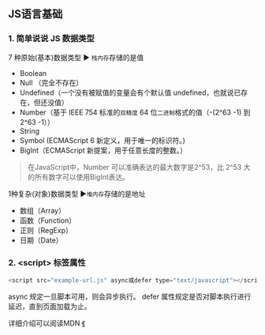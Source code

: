 ## JS语言基础

### 1. 简单说说 JS 数据类型

7 种原始(基本)数据类型  ▶ `栈内存`存储的是值

- Boolean
- Null （完全不存在）
- Undefined（一个没有被赋值的变量会有个默认值 undefined，也就说已存在，但还没值）
- Number（基于 IEEE 754 标准的`双精度` 64 位`二进制`格式的值（-(2^63 -1) 到 2^63 -1））
- String
- Symbol (ECMAScript 6 新定义，用于唯一的标识符。)
- BigInt（ECMAScript 新提案，用于任意长度的整数。）

> 在JavaScript中，Number 可以准确表达的最大数字是2^53，比 2^53 大的所有数字可以使用BigInt表达。

1种复杂(对象)数据类型  ▶`堆内存`存储的是地址

- 数组（Array）
- 函数（Function）
- 正则（RegExp）
- 日期（Date）

###  2. \<script> 标签属性

```javascript
<script src="example-url.js" async或defer type="text/javascript"></script>
```
async 规定一旦脚本可用，则会异步执行。
defer 属性规定是否对脚本执行进行延迟，直到页面加载为止。

详细介绍可以阅读MDN [《 <script>-HTML 章节 》](https://developer.mozilla.org/zh-CN/docs/Web/HTML/Element/script)。

### 3. 数组(Array)

#### 常用数组方法

Array.prototype.find() - 返回数组中满足提供的测试函数的**第一个**元素的值。否则返回 undefined。

Array.prototype.findIndex() – find and return an **index**

Array.prototype.includes() – 用来判断一个数组是否包含一个指定的值，如果包含则返回 true，否则返回false。

Array.prototype.filter() – _创建一个新数组_, 其包含通过所提供函数实现的测试的所有元素。 

Array.prototype.every() – 测试数组的**所有元素**是否都通过了指定函数的测试。

Array.prototype.some() – 测试是否**至少有一个元素**通过由提供的函数实现的测试。

Array.prototype.forEach() - 对数组的每个元素执行一次提供的函数。

#### 哪些 API 会改变原数组？

![数组的哪些API会改变原数组](./images/arrary.jpg)

#### 如何判断变量 A 是不是数组？

1. 使用 Array.isArray(A) 判断，如果返回 true, 说明是数组
2. 使用 A instanceof Array 判断，如果返回true, 说明是数组
3. 使用 Object.prototype.toString.call 判断，如果值是 [object Array], 说明是数组
4. 通过 constructor 来判断，如果是数组，那么 `A.constructor === Array`，在改变指定 `obj.constructor = Array`时，此方法并不准确。

#### 数组去重

方法一： hash 标记法

```javascript
function removeDup(arr){
    var result = [];
    var hashMap = {};
    for(var i = 0; i < arr.length; i++){
        var temp = arr[i]
        if(!hashMap[temp]){
            hashMap[temp] = true
            result.push(temp)
        }
    }
    return result;
}
```

方法二：利用 Set 数据结构

```javascript
Array.from(new Set(arr))
//或者
[...new Set(arr)]
```

#### 数组乱序

洗牌算法

#### 类数组的特性

1. 拥有 length 属性，其它属性（索引）为非负整数（对象中的索引会被当做字符串来处理）
2. 不具有数组所具有的方法
3. 类数组是一个普通**对象**，而真实的数组是 Array 类型。

> **常见的类数组举例**
>
> 1. 函数的参数 arugments
> 2. DOM 对象列表(比如通过 document.querySelectorAll 得到的列表)
> 3. jQuery 对象 (比如 $("div"))
>
> **将类数组 `arrayLike` 转换为数组的方法**
>
> 1. Array.prototype.slice.call(arrayLike, start)
> 2. 展开运算 [ …arrayLike ]
>    3. Array.from(arrayLike);
>
> 任何定义了遍历器（Iterator）接口的对象，都可以用扩展运算符转为真正的数组。
>
> Array.from方法可以将**类似数组的对象（array-like object）**和**可遍历（iterable）的对象**转为真正的数组。


### 4. 字符串(String)

### 5. 对象(Object)

应该熟悉掌握`Object` 的一些 API：

#### 如何遍历对象的属性和值

1. `for`循环：`for (var property in obj) { console.log(property) }`。但这还会遍历到它的继承属性，在使用之前，你需要加入`obj.hasOwnProperty(property)`检查。
2. `Object.keys()`：`Object.keys(obj).forEach(function (property) { ... })`。`Object.keys()`方法会返回一个由一个给定对象的自身可枚举属性组成的数组。
3. `Object.getOwnPropertyNames()`：`Object.getOwnPropertyNames(obj).forEach(function (property) { ... })`。`Object.getOwnPropertyNames()`方法返回一个由指定对象的所有自身属性的属性名（包括不可枚举属性但不包括 Symbol 值作为名称的属性）组成的数组。

### 6. 类型的判断

#### 操作符 typeof 

[typeof](https://developer.mozilla.org/zh-CN/docs/Web/JavaScript/Reference/Operators/typeof) 操作符返回一个`字符串`，表示未经计算的操作数的`类型`，主要用于判断除 null 以外的基本类型。

```js
typeof null        // "object" (因为一些历史原因而不是'null'，Null表示一个空指针)
typeof undefined   // "undefined"
```

#### 操作符 instanceof 

instanceof 判断对象类型，但数组可能被 `instanceof` 判断为 Object。

[instanceof](https://developer.mozilla.org/zh-CN/docs/Web/JavaScript/Reference/Operators/instanceof) 运算符用于测试构造函数的`prototype`属性是否出现在对象的`原型链`中的任何位置 (简单地说，可以判断是否是某个对象的实例，举个例子： `奥迪 instanceof 汽车`) 

#### Object.prototype.toString.call()

 Object.prototype.toString 可精确判断类型

```javascript
Object.prototype.toString.call(1) // "[object Number]" 
Object.prototype.toString.call('hi') // "[object String]"  
Object.prototype.toString.call({a:'hi'}) // "[object Object]"  
Object.prototype.toString.call([1,'a']) // "[object Array]"  
Object.prototype.toString.call(true) // "[object Boolean]"
Object.prototype.toString.call(() => {}) // "[object Function]"
Object.prototype.toString.call(null) // "[object Null]"  
Object.prototype.toString.call(undefined) // "[object Undefined]"  
Object.prototype.toString.call(Symbol(1)) // "[object Symbol]"

// 加上 slice(8,-1) 的效果
Object.prototype.toString.call(true).slice(8,-1) // "Boolean"
```

### 7. 相等与全等区别

相等（==）操作符会执行 `类型转换`，具体流程如下:

1. 首先**判断两者类型**，如果相同，则判断`值`是否相等即可。
2. 如果类型不同，先进行类型转换，再判断。

`类型转换`的几条规则：

- 判断比较的是否是 null 或者是 undefined, 如果是, 返回 true .
- 判断两者类型是否为 string 和 number, 如果是, 将字符串转换成 number
- 判断其中一方是否为 boolean, 如果是, 将 boolean 转为 number 再进行判断
- 判断其中一方是否为 object 且另一方为 string、number 或者 symbol , 如果是, 将 object 转为原始类型再进行判断

**总结一句话**：对于基本类型Boolean，Number，String，三者之间做比较时，*总是向 Number进行类型转换*，然后再比较；如果有Object，那么将Object转化成这三者，再进行比较；**对于 null 和 undefined，只有 == 两边分别是它们时才相同，其他都为false。**

```javascript
''  ==  '0'  //  类型都是字符串，直接判断值；false
0  ==  ''  //  类型不同，空字符串转换成 Number 后为 0 ，再直接判断值相等；true
false == 'false'   // 有Boolean，转化成Number，所以第一步转化后为0=='false'；然后'false'向Number转，结果是NaN,最后变成比较0==NaN；所以是false。（NaN和任何相比都是false，就算是自己也是false， NaN==NaN //false)

false == '0'  // 有Boolean，转化成Number，经过第一次转化就成了0=='0';就变成了上面的第3个例子，所以是true
true == '1'	 // true
false == undefined // 对于undefined和null，只有两边分别是两者才是true，其他都是false；所以是false
false == null  // 对于undefined和null，只有两边分别是两者才是true，其他都是false；所以是false
0 == []	// 类型不同，空数组转换成 Number 后为 0 ，再直接判断值相等；所以是true
![]     // 上一条中 [] 转换成 0，而引用类型转换成布尔值都是true，所有![]；所以是false
[]==![] // true   ! 的优先级高于 ==,右边的 [] → true，那么！[] → false → 0， 然而[]直接转换成数字也是 0

' \t\r\n ' == 0    // true
//对于String，先转成Number，对于空String，都将转成0，所以转化后成为0==0,结果为true（注意，空字符不仅仅是只是空格，还包括\t\r\n等等，更多可以见ECMAScript spec的9.3.1）

null === undefined // false 
null ==  undefined // true  对于undefined和null，只有两边分别是两者才是true，其他都是false；所以是true
null === null // true
null == null // true
!null  //true

isNaN(1 + null) // false
isNaN(1 + undefined) // true
```

### 8. 哪些值是 false

可用 Boolean() 去检测，以下在条件语句中被认为是 false

- `false`
- `undefined`
- `null`
- `""` （空字符串）
- `NaN`
- `0`（两个`+0`和`-0`）

### 9. 什么是函数式编程？

**函数式编程** （通常简称为 FP）是指通过复合 **纯函数** 来构建软件的过程，它避免了**共享的状态（share state）**、**易变的数据(mutable data)**、以及**副作用(side-effects)**。函数式编程是**声明式**而不是**命令式**，并且应用程序状态通过纯函数流转。对比面向对象编程，后者的应用程序状态通常是共享并共用于对象方法。

**关键词**：`纯函数`、`不可变数据`、`私有状态`、`无副作用`

Via：[征服 JavaScript 面试: 什么是函数式编程？| Eric Elliott](https://www.zcfy.cc/article/master-the-javascript-interview-what-is-functional-programming-2221.html)

**关于纯函数**：纯函数 » 相同的输入，永远会得到相同的输出！

✪  纯函数的优势有哪些？ (来自维基百科)

- ❶ 无状态，线程安全，不需要线程同步
- ❷ 纯函数相互调用组装起来的函数，还是纯函数
- ❸ 应用程序或者运行环境(Runtime) 可以对纯函数的运算结果进行*缓存*，运算加快速度

什么是纯函数？ https://t.cn/EJELtXz

### 10. DOM 事件绑定的几种方式？

- 1. 在 DOM 元素上直接绑定（不推荐）

```html
<div id="btn" onclick="clickone()"></div> //直接在DOM里绑定事件
<script>
　　　　function clickone(){ alert("hello"); }
</script>
```

- 2. 在JavaScript代码中绑定 (DOM0级 onclick)

```html
<div id="btn"></div>
<script>
　　document.getElementById("btn").onclick = function（）{ alert("hello"); } //脚本里面绑定
</script>
```

- 3. 绑定事件监听函数 (DOM2级)

```html
<div id="btn"></div>
<script>
  function dosomething(){ alert("hello"); }
　document.getElementById("btn").addEventListener("click",dosomething,false); 
/* 
通过监听事件，处理相应的函数 dosomething
*/
</script>
```

obj.addEventListener(event,fn,useCapture); 是标准的绑定事件监听函数的方法，第三个参数为 `true` 代表在捕获阶段调用事件处理程序，否者为 `false` 表示在冒泡阶段调用事件处理程序，默认为`false`。

IE8.0及其以下版本用`attachEvent(event,fn);`代替。

*DOM2级的几个优点:*
① 可以绑定 / 卸载事件
② 支持事件流
③ 冒泡 + 捕获：相当于每个节点同一个事件，至少 2 次处理机会
④ 同一类事件，可以绑定多个函数

### 11. 事件冒泡和捕获

事件冒泡：子元素的触发事件会一直向父节点传递，一直到根结点停止。此过程中，可以在每个节点捕捉到相关事件。可以通过`stopPropagation`方法终止冒泡。

事件冒泡的传播方向：子元素 → 根节点

事件捕获的传播方向：根节点 → 子元素

### 12. 事件委托的优势

使用事件委托是需要在 DOM 树中尽量最高的层次节点上添加一个事件处理程序，因为子节点的事件会冒泡，最终会被委托节点处理的，优势：① 如果绑定在 document 上，document是很快能被访问的，而且可在页面生命周期的任何时点上为它添加时间事件程序(无需等待 load 事件)；② 更简洁，多个事件处理不需要更多代码；③ 整个页面占用的内存空间较少，性能也得到了大大的提升。

### 13. 值类型和引用类型、变量提升

1. var 的函数作用域、有变量提升
2. let 和 const 定义前的区域为`暂时性死区`

### 14. 立即执行函数, 模块化, 命名空间

IIFE（Immediately Invoked Function Expressions）代表立即执行函数。

1. (function(){ … })()   私有化变量
2. ES6+ 的 import、export 模块化相对比 Common.js 的优势？

### 15. 剩余参数、默认参数和解构赋值参数

### 16. setTimeout 和 setInterval

#### setTimeout 导致实例引用的丢失

<details>
  <summary>查看解析</summary>

```javascript
function LateBloomer() {
  this.petalCount = Math.ceil(Math.random() * 12) + 1;
}

// 在 1 秒钟后声明 bloom
LateBloomer.prototype.bloom = function() {
  window.setTimeout(this.declare.bind(this), 1000);// 尝试不使用 bind，看看结果
};

LateBloomer.prototype.declare = function() {
  console.log('I am a beautiful flower with ' +
    this.petalCount + ' petals!');
};

var flower = new LateBloomer();
flower.bloom();  // 一秒钟后, 调用'declare'方法
```

在默认情况下，使用 window.setTimeout() 时，this 关键字会指向 window （或global）对象。当类的方法中需要 this 指向类的实例时，你可能需要显式地把 this 绑定到回调函数，就不会丢失该实例的引用。
</details>

#### setTimeout和setInterval的返回值问题

setInterval()，setTimeout() 会返回一个数字 ID，你可以将这个 ID 传递给clearInterval()，clearTimeout() 以取消执行。这几个函数都是浏览器 window 对象提供的，没有公开的规范和标准，所以并不保证这些 ID 都是从1开始。

### 17. 函数作用域、块级作用域和词法作用域

### 18. “new” 关键字有什么作用？

当代码 new Foo(...) 执行时，会发生以下事情：

- 1.一个继承自 Foo.prototype 的`新对象`被创建。
- 2.使用指定的参数调用构造函数 Foo，并*将 this 绑定到新创建的对象* 。new Foo 等同于 Foo()，也就是没有指定参数列表，Foo 不带任何参数调用的情况。
- 3.由构造函数返回的对象就是 new 表达式的结果。如果构造函数没有显式返回一个对象，则使用步骤1创建的对象。（一般情况下，构造函数不返回值，但是用户可以选择主动返回对象，来覆盖正常的对象创建步骤）

### 19. 关于“闭包”的相关话题

关键点在于一个函数返回另一个函数，另一个函数就是“闭包”

### 20. 原型、原型链、继承等相关话题

关于原型继承， 我们应该记住以下几条：

- 类属性使用 this 绑定
- 类方法使用 prototype 对象来绑定
- 为了继承属性， 使用 call 函数来传递 this
- 为了继承方法, 使用 Object.create 连接父和子的原型
- 始终将子类构造函数设置为自身，以获得其对象的正确类型

**一个对象都有原型对象，且原型对象是独立的！**如图：

![](./images/prototype.jpg)

原型链查找图：

![](./images/Prototypechain-min.jpg)

### 21. 关于 this

- 如果要想把 this 的值从一个环境传到另一个，就要用 call 或者 apply 方法。
- this 的值取决于**函数的调用方式**。一般来说，谁调用了该方法，那么 this 就指向谁。
- 箭头函数中，是在闭合的执行环境内设置 this 的值。
- 当函数作为对象里的方法被调用时，它们的 this 是调用该函数的对象。
- 特殊情况下，bind/call/apply 能够强制改变 this 的绑定。
- 使用 new 操作符时，也会涉及 this 的绑定。

#### bind / call / apply

首先 call、apply、bind 第一个参数都是 this 指向的对象，call 和 apply 如果第一个参数指向 null 或 undefined 时，那么this会指向windows对象。

- call、apply 都是改变上下文中的 this，并立即执行。
- call 与 apply 方法的区别： call 方法接受的是参数列表，而 apply 方法接受的是一个参数数组（联想下解构）。
- bind 方法不立即执行，需要的时候再调用！

参考资料：

- [前端面试之手写一个bind方法](https://zhuanlan.zhihu.com/p/45992705)
- [细说Array.prototype.slice.call](https://juejin.im/post/5a5a201f5188257345017af1)
- [手动实现call/apply/bind](https://juejin.im/post/5ca088fb51882568093c24ee)

#### 普通函数和箭头函数的this

ES5中的普通函数：

- 函数被直接调用，上下文一定是 window (请区别 w 大写 的 Window 对象)
- 函数作为对象属性被调用，例如：obj.foo()，上下文就是对象本身obj
- 通过 new 调用，this 绑定在返回的 `实例` 上


ES6中的箭头函数：

- 它本身没有 `this` ，会沿着作用域向上寻找，直到global / window。
- 不能当做**构造函数**，即不能用 `new` 实例化；
- 不存在 `arguments` 对象，即不能使用，可以使用 `rest` 参数代替；
- 不能使用 `yield` 命令，即不能用作 `Generator` 函数。 

*以上方法指定 this 的优先级：new > bind/call/apply > 对象调用 > 直接调用*

参考资料：[MDN 对 this 的讲解](https://developer.mozilla.org/zh-CN/docs/Web/JavaScript/Reference/Operators/this)

### 22. 设计模式展开话题

### 23. JS中的重要关键词（大杂烩）

- `super` 关键字用于访问和调用一个对象的父对象上的函数。

  super([arguments]); 
  // 调用 父对象/父类 的**构造函数**
  super.functionOnParent([arguments]); 
  // 调用 父对象/父类 上的**方法**

  ```
  参考资料：[super MDN](https://developer.mozilla.org/zh-CN/docs/Web/JavaScript/Reference/Operators/super)
  ```

- function* 关键字定义了一个 generator 函数表达式。

- yield     暂停和恢复 generator 函数。

- yield*    委派给另外一个 generator 函数或可迭代的对象。

- async function*  async function 定义一个异步函数表达式。

- await     暂停或恢复执行异步函数，并等待 promise 的 resolve/reject 回调。

- Promise 和 Observerble

- JSON.stringify() 将一个对象转制成字符串。JSON.parse() 将字符串转成对象

- Object.prototype.hasOwnProperty 用于检查给定的属性/键是否存在于对象中。

- Object.prototype.instanceof 判断给定对象是否是特定原型的类型，更准备的判断用 `Object.prototype.toString.call(被检测者).slice(8,-1)`

- 使用 Object.freeze 可以冻结对象，以便不能修改对象现有属性，仍然是浅拷贝

- call()、apply()数组传递、bind()不立即执行

- split() 字符串切割成数组  splice()  join()  push/pop  unshift/shift  concat()

### 24. Object.assign 如何实现深拷贝？

Object.assign({}, state, { visibilityFilter: action.filter })，把第一个参数设置为空对象，就可以避免改变 state

![assign](./images/assign2.jpg)

### 25. 理解和深挖 map() 等高阶函数

1. 熟练掌握诸如 map() 、foreach() 、fliter() 、reduce() 新的 API
2. 说说`map()`和`forEach()`的比较？均不改变原数组（除非 callback 有操作）。 `forEach()`的执行速度较慢，无返回值；`map()`则会要求分配新的内存空间，用于存储新数组 **并返回**。
3. for(let key in Obj){ console.log(key, Obj[key]) } 的性能比较

### 26. 浮点数问题 0.1+0.2 != 0.3

解释 console.log(0.1+0.2) //0.30000000000000004  

解决方案：

1. 第一种，先升幂降幂。
2. 第二种，加强版 toFixed 方法

参考资料：： [浮点数为什么不精确？](https://juejin.im/entry/575543857db2a2006993114e)

### 27. 事件循环(Event Loop)

> 参考：https://juejin.im/post/5bac87b6f265da0a906f78d8

*占坑，未总结*

### 28. *** 异步

- 解释 promises，observables，generator 或 async-wait 

*占坑，未总结*

### 29. 函数调用模式的方式

```
** 提示: 有四种模式，函数调用、方法调用、call() 和 apply()。
```

### 30. ES6+ 的新特性

#### let、const 与 var 的区别

let 和 const 属于`块级作用域`，且`不存在变量提升`，也`不允许重复声明`(会抛出错误)，`变量不能在声明之前使用`(因 **暂时性死区** 会抛出错误)。

const 声明一个只读的常量。一旦声明，**常量的值就不能改变**，如果声明是一个对象，那么不能改变的是对象的引用地址。

#### 箭头函数

箭头函数和普通 function 的区别？从而可衍生到 `call、apply、bind` 三者的运用问题，更或者涉及到 `this` 的使用。查看相对小节的解释。

#### for of 和 for in的区别？

- **for...of循环**：具有 iterator 接口，就可以用 for…of 循环遍历它的成员(属性值)。for…of 循环可以使用的范围包括<u>数组、Set 和 Map 结构、类数组对象、Generator 对象，以及字符串</u>。for…of 循环调用遍历器接口，数组的遍历器接口只返回具有数字索引的属性。对于普通的对象，for…of 结构不能直接使用，会报错，必须部署了 Iterator 接口后才能使用。**可以中断循环。**
- **for...in循环**：遍历对象自身的和继承的<u>可枚举的属性</u>, 不能直接获取属性值。**可以中断循环**。
- **forEach**: 只能遍历数组，**不能中断，**没有返回值(或认为返回值是undefined)。
- **map**: 只能遍历数组，**不能中断，**返回值是修改后的数组。

> **扩展思考：**
>
> 1. Object.keys() 返回给定对象所有 <u>可枚举属性</u> 的字符串数组
> 2. forEach 、map 是否会改变原数组？

#### ES6定义类与ES5有何区别？

1. ES6 类内部所有定义的方法都是`不可枚举`
2. ES6 类必须使用 `new 调用`
3. ES6 类`不存在变量提升`
4. ES6 类默认即是严格模式
5. ES6 子类必须在父类的构造函数中调用`super()`，这样才有 this 对象；ES5中类继承的关系是相反的，先有子类的this，然后用父类的方法应用在this上。**(此条需要修正)**

#### AMD，CMD，CommonJS和ES6的对比

参考文章：[ECMAScript 6 的模块相比 CommonJS 的 有什么优点？](https://tech.jandou.com/ECMAScript6-CommonJS-Module-Compare.html)

#### CommonJS、AMD的起源

​	**CommonJS 起源于 Node.js ，因此在服务端广泛使用。**对于服务端，所有的模块都存放在本地硬盘，可以**同步加载**完成，等待时间就是硬盘的读取时间。但对于浏览器，这却是一个大问题，因为模块都放在服务器端，等待时间取决于网速的快慢，可能要等很长时间，浏览器处于"假死"状态。因此，浏览器端的模块，不能采用"同步加载"（synchronous），**只能采用"异步加载"（asynchronous）。这就是AMD规范诞生的背景。**

#### CMD与AMD区别？

​	AMD和CMD最大的区别是**对依赖模块的执行时机处理不同**，而不是加载的时机或者方式不同，二者皆为异步加载模块。

#### ES6模块机制与CommonJS的区别

1. CommonJS 模块输出的是一个值的拷贝，ES6 模块输出的是**<u>值的引用</u>**。
2. CommonJS 模块是运行时加载，ES6 模块是**<u>编译时</u>**输出接口
3. ES6 模块的运行机制与 CommonJS 不一样。JS 引擎对脚本静态分析的时候，遇到模块加载命令import，就会生成一个只读引用。等到脚本真正执行时，再根据这个只读引用，到被加载的那个模块里面去取值。换句话说，ES6 的import有点像 Unix 系统的“符号连接”，原始值变了，import加载的值也会跟着变。因此，ES6 模块是动态引用，并且不会缓存值，模块里面的变量绑定其所在的模块。

#### Set 和 Map 数据结构

|      |              Map               | Set  | WeakMap | WeakSet | Object |
| :--: | ---------------------------- | :--- | :-----: | :-----: | :----: |
| 定义 |         一个键值对集合         | 一个包含不重复值的集合 |         |         |        |
|      |      对象可以作为键。迭代顺序是插入顺序。附加方便的方法，有 size 属性。      | 不允许元素重排。保持插入的顺序。 | 仅允许 [对象] 作为键 |         |        |
|      |  |      |         |         |        |



🚩Set  是一个包含不重复值的集合。



1.和 Array 不同，set 不允许元素重新排序。

2.保持插入的顺序。



🚩WeakMap 是 Map 的一个变体，仅允许 [对象] 作为键，并且当对象由于其他原因不可引用的时候将其删除。



它不支持整体的操作：没有 size 属性，没有 clear() 方法，没有迭代器。



🚩WeakSet 是 Set 的一个变体，仅存储 [对象]，并且当对象由于其他原因不可引用的时候将其删除。



同样不支持 size/clear() 和迭代器。



WeakMap 和 WeakSet 被用作主要对象存储的次要数据结构补充。一旦对象从存储移除，那么存在于 WeakMap/WeakSet 的数据将会被自动清除。

#### 展开运算符、解构

### 31. 新 ECMAScript 2018 提案关注过有哪些？

```
** 提示: ECMAScript 2018 的 BigInt、partial function、pipeline operator
```

### 32. JavaScript 中的迭代器（iterators）和迭代（iterables）是什么？ 你知道什么是内置迭代器吗？

```javascript
const a ={
    key1:Symbol(),
    key2:110
}
console.log(JSON.stringify(a)) // {"key2":110}  丢失 key1，为什么丢失？
```

### 33.你熟悉 Typed Arrays 吗？ 如果熟悉，请解释他们与 JavaScript 中的传统数组相比的异同？

### 34.解释 TCO - 尾调用优化（Tail Call Optimization）。 有没有支持尾调用优化的 JavaScript 引擎？ 

### 35.理解和使用正则表达

正则表达式主要运用在_处理文本_、_对用户输入执行规则_等

创建正则表达式，有如下两种方式：

```
var re = /ar/;
var re = new RegExp('ar'); 
```

|                             方法                             | 描述                                                         |
| :----------------------------------------------------------: | :----------------------------------------------------------- |
| [`exec`](https://developer.mozilla.org/zh-CN/docs/Web/JavaScript/Reference/Global_Objects/RegExp/exec) | 一个在字符串中执行查找匹配的RegExp方法，它返回一个数组（未匹配到则返回 null）。 |
| [`test`](https://developer.mozilla.org/zh-CN/docs/Web/JavaScript/Reference/Global_Objects/RegExp/test) | 一个在字符串中测试是否匹配的RegExp方法，它返回 true 或 false。 |
| [`match`](https://developer.mozilla.org/zh-CN/docs/Web/JavaScript/Reference/Global_Objects/String/match) | 一个在字符串中执行查找匹配的String方法，它返回一个数组，在未匹配到时会返回 null。 |
| [`matchAll`](https://developer.mozilla.org/zh-CN/docs/Web/JavaScript/Reference/Global_Objects/String/matchAll) | 一个在字符串中执行查找所有匹配的String方法，它返回一个迭代器（iterator）。 |
| [`search`](https://developer.mozilla.org/zh-CN/docs/Web/JavaScript/Reference/Global_Objects/String/search) | 一个在字符串中测试匹配的String方法，它返回匹配到的位置索引，或者在失败时返回-1。 |
| [`replace`](https://developer.mozilla.org/zh-CN/docs/Web/JavaScript/Reference/Global_Objects/String/replace) | 一个在字符串中执行查找匹配的String方法，并且使用替换字符串替换掉匹配到的子字符串。 |
| [`split`](https://developer.mozilla.org/zh-CN/docs/Web/JavaScript/Reference/Global_Objects/String/split) | 一个使用正则表达式或者一个固定字符串分隔一个字符串，并将分隔后的子字符串存储到数组中的 `String`方法。 |

### 36. 错误的处理模式，捕获和调试的一些心得？

- try/catch

### 37. TypeScript对JS的改进？

主要在于`静态类型检查`，那么静态类型检查有何意义呢？

**标准答案是：**“<u>静态类型更有利于构建大型应用</u>”。

其一，静态类型检查可以做到early fail，即你编写的代码即使没有被执行到，一旦你编写代码时发生类型不匹配，语言在编译阶段（解释执行也一样，可以在运行前）即可发现。针对大型应用，测试调试分支覆盖困难，很多代码并不一定能够在所有条件下执行到。而假如你的代码简单到任何改动都可以从UI体现出来，这确实跟大型应用搭不上关系，那么静态类型检查确实没什么作用。

其二，静态类型对阅读代码是友好的，比如我们举个例子 jQuery API Documentation 这是大家都非常喜欢用的jQuery.ajax，在这份文档中，详尽地解释了类型为object的唯一一个参数settings，它是如此之复杂，如果没有文档，我们只看这个函数声明的话，根本不可能有人把这个用法猜对。针对大型应用，方法众多，调用关系复杂，不可能每个函数都有人编写细致的文档，所以静态类型就是非常重要的提示和约束。而假如你的代码像jQuery这样所有函数基本全是API，根本没什么内部函数，而且逻辑关系看起来显而易见，这确实跟大型应用搭不上关系，那么静态类型对阅读代码确实也没什么帮助。

作者：winter
链接：https://www.zhihu.com/question/64563945/answer/221904107
来源：知乎
著作权归作者所有。商业转载请联系作者获得授权，非商业转载请注明出处。

智者见智，仁者见仁